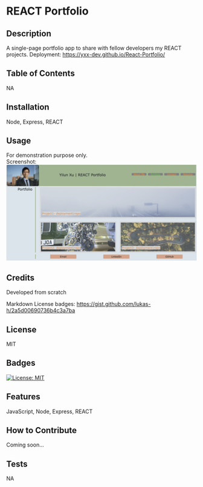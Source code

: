 # REACT Portfolio

## Description
A single-page portfolio app to share with fellow developers my REACT projects.
Deployment: https://yxx-dev.github.io/React-Portfolio/

## Table of Contents
NA

## Installation
Node, Express, REACT

## Usage
For demonstration purpose only. <br />
Screenshot: <br />
![alt text](Screenshot.png)

## Credits
Developed from scratch

Markdown License badges:
https://gist.github.com/lukas-h/2a5d00690736b4c3a7ba

## License
MIT

## Badges
[![License: MIT](https://img.shields.io/badge/License-MIT-yellow.svg)](https://opensource.org/licenses/MIT)

## Features
JavaScript, Node, Express, REACT

## How to Contribute
Coming soon...

## Tests
NA
